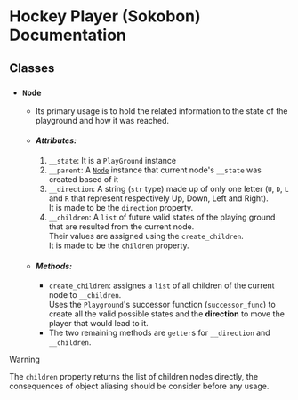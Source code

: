 # Hockey Player (Sokobon) Documentation

## Classes

- ### `Node`

  - Its primary usage is to hold the related information to the state of the playground and how it was reached.

  - #### __*Attributes:*__

    1. `__state`: It is a `PlayGround` instance
    2. `__parent`: A [`Node`](#node) instance that current node's `__state` was created based of it
    3. `__direction`: A string (`str` type) made up of only one letter (`U`, `D`, `L` and `R` that represent respectively Up, Down, Left and Right).
       <br> It is made to be the `direction` property.
    5. `__children`: A `list` of future valid states of the playing ground that are resulted from the current node. <br> Their values are assigned using the `create_children`.
       <br> It is made to be the `children` property.

  - #### __*Methods:*__

    - `create_children`: assignes a `list` of all children of the current node to `__children`. <br> Uses the `Playground`'s successor function (`successor_func`) to create all the valid possible states and
    the __direction__ to move the player that would lead to it.
    - The two remaining methods are `getter`s for `__direction` and `__children`.

> [!warning]
>
> The `children` property returns the list of children nodes directly, the consequences of object aliasing should be consider before any usage.
